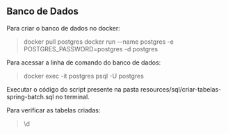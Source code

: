 ## Banco de Dados

Para criar o banco de dados no docker:
> docker pull postgres
> docker run --name postgres -e POSTGRES_PASSWORD=postgres -d postgres

Para acessar a linha de comando do banco de dados:
> docker exec -it postgres psql -U postgres

Executar o código do script presente na pasta resources/sql/criar-tabelas-spring-batch.sql no terminal.

Para verificar as tabelas criadas:
> \d

